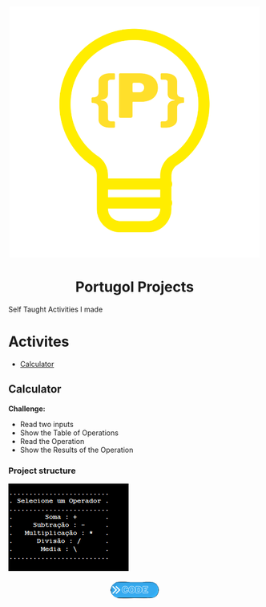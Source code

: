 <p align="center">
  <img src="Portugol_logo.png" />
</p>
<h1 align="center">Portugol Projects</h1>

Self Taught Activities I made

Activites
=================
<!--ts-->
   * [Calculator](#calculator)
<!--te-->
## Calculator
**Challenge:**
* Read two inputs 
* Show the Table of Operations
* Read the Operation
* Show the Results of the Operation

### Project structure
![image prompt](Calculator/Prompt.PNG)
>
<p align="center"> 
  <a href="https://github.com/VictorL-Santos/PortugolProjects/blob/main/Calculator/CalculatorInPortugol"> <img src="button.png"> </a>
</p>
